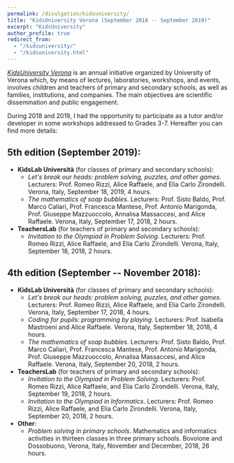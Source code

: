 ```yaml
---
permalink: /divulgation/kidsuniversity/
title: "KidsUniversity Verona (September 2018 -- September 2019)"
excerpt: "KidsUniversity"
author_profile: true
redirect_from:
  - "/kidsuniversity/"
  - "/kidsuniversity.html"
---
```


*[KidsUniversity Verona](http://kidsuniversityverona.it)* is an annual initiative organized by University of Verona which, by means of lectures, laboratories, workshops, and events, involves children and teachers of primary and secondary schools, as well as families, institutions, and companies. The main objectives are scientific dissemination and public engagement.

During 2018 and 2019, I had the opportunity to participate as a tutor and/or developer in some workshops addressed to Grades 3-7. Hereafter you can find more details:

## 5th edition (September 2019):
- **KidsLab Università** (for classes of primary and secondary schools):
  - *Let's break our heads: problem solving, puzzles, and other games*. Lecturers: Prof. Romeo Rizzi, Alice Raffaele, and Elia Carlo Zirondelli. Verona, Italy, September 18, 2019, 4 hours.
  - *The mathematics of soap bubbles*. Lecturers: Prof. Sisto Baldo, Prof. Marco Caliari, Prof. Francesca Mantese, Prof. Antonio Marigonda, Prof. Giuseppe Mazzuoccolo, Annalisa Massaccesi, and Alice Raffaele. Verona, Italy, September 17, 2018, 2 hours.
- **TeachersLab** (for teachers of primary and secondary schools):
  - *Invitation to the Olympiad in Problem Solving*. Lecturers: Prof. Romeo Rizzi, Alice Raffaele, and Elia Carlo Zirondelli. Verona, Italy, September 18, 2018, 2 hours.

## 4th edition (September -- November 2018):
- **KidsLab Università** (for classes of primary and secondary schools):
  - *Let's break our heads: problem solving, puzzles, and other games*. Lecturers: Prof. Romeo Rizzi, Alice Raffaele, and Elia Carlo Zirondelli. Verona, Italy, September 17, 2018, 4 hours.
  - *Coding for pupils: programming by playing*. Lecturers: Prof. Isabella Mastroeni and Alice Raffaele. Verona, Italy, September 18, 2018, 4 hours.
  - *The mathematics of soap bubbles*. Lecturers: Prof. Sisto Baldo, Prof. Marco Caliari, Prof. Francesca Mantese, Prof. Antonio Marigonda, Prof. Giuseppe Mazzuoccolo, Annalisa Massaccesi, and Alice Raffaele. Verona, Italy, September 20, 2018, 2 hours.
- **TeachersLab** (for teachers of primary and secondary schools):
  - *Invitation to the Olympiad in Problem Solving*. Lecturers: Prof. Romeo Rizzi, Alice Raffaele, and Elia Carlo Zirondelli. Verona, Italy, September 19, 2018, 2 hours.
  - *Invitation to the Olympiad in Informatics*. Lecturers: Prof. Romeo Rizzi, Alice Raffaele, and Elia Carlo Zirondelli. Verona, Italy, September 20, 2018, 2 hours.
- **Other**:
  - *Problem solving in primary schools*. Mathematics and informatics activities in thirteen classes in three primary schools. Bovolone and Dossobuono, Verona, Italy, November and December, 2018, 26 hours.
